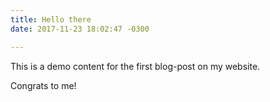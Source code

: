 ```yaml
---
title: Hello there
date: 2017-11-23 18:02:47 -0300

---
```

This is a demo content for the first blog-post on my website.

Congrats to me!